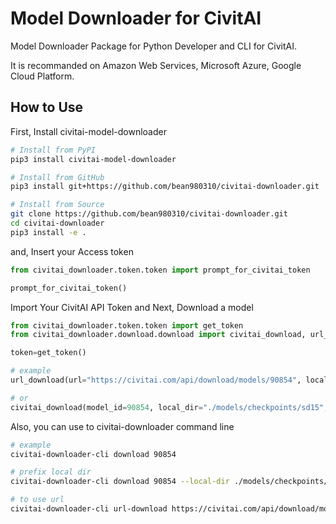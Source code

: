 # Model Downloader for CivitAI
Model Downloader Package for Python Developer and CLI for CivitAI.

It is recommanded on Amazon Web Services, Microsoft Azure, Google Cloud Platform.

## How to Use

First, Install civitai-model-downloader

```bash
# Install from PyPI
pip3 install civitai-model-downloader

# Install from GitHub
pip3 install git+https://github.com/bean980310/civitai-downloader.git

# Install from Source
git clone https://github.com/bean980310/civitai-downloader.git
cd civitai-downloader
pip3 install -e .
```

and, Insert your Access token

```python
from civitai_downloader.token.token import prompt_for_civitai_token

prompt_for_civitai_token()
```

Import Your CivitAI API Token and Next, Download a model

```python
from civitai_downloader.token.token import get_token
from civitai_downloader.download.download import civitai_download, url_download

token=get_token()

# example
url_download(url="https://civitai.com/api/download/models/90854", local_dir="./models/checkpoints/sd15", token=token)

# or
civitai_download(model_id=90854, local_dir="./models/checkpoints/sd15", token=token)
```

Also, you can use to civitai-downloader command line

```bash
# example
civitai-downloader-cli download 90854

# prefix local dir
civitai-downloader-cli download 90854 --local-dir ./models/checkpoints/sd15

# to use url
civitai-downloader-cli url-download https://civitai.com/api/download/models/90854
```
